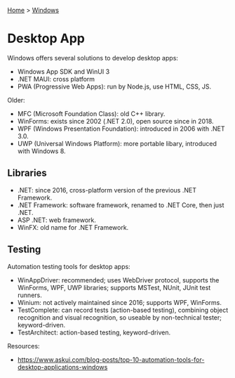 [Home](../../README.md) > [Windows](./README.md)

# Desktop App

Windows offers several solutions to develop desktop apps:
- Windows App SDK and WinUI 3
- .NET MAUI: cross platform
- PWA (Progressive Web Apps): run by Node.js, use HTML, CSS, JS.

Older:
- MFC (Microsoft Foundation Class): old C++ library.
- WinForms: exists since 2002 (.NET 2.0), open source since in 2018.
- WPF (Windows Presentation Foundation): introduced in 2006 with .NET 3.0.
- UWP (Universal Windows Platform): more portable libary, introduced with Windows 8.

## Libraries
<!-- TODO:
Windows API / WinAPI
Win32 architecture
WinRT
-->

- .NET: since 2016, cross-platform version of the previous .NET Framework.
- .NET Framework: software framework, renamed to .NET Core, then just .NET.
- ASP .NET: web framework.
- WinFX: old name for .NET Framework.

## Testing

Automation testing tools for desktop apps:
- WinAppDriver: recommended; uses WebDriver protocol, supports the WinForms, WPF, UWP libraries; supports MSTest, NUnit, JUnit test runners.
- Winium: not actively maintained since 2016; supports WPF, WinForms.
- TestComplete: can record tests (action-based testing), combining object recognition and visual recognition, so useable by non-technical tester; keyword-driven.
- TestArchitect: action-based testing, keyword-driven.

Resources:
- https://www.askui.com/blog-posts/top-10-automation-tools-for-desktop-applications-windows